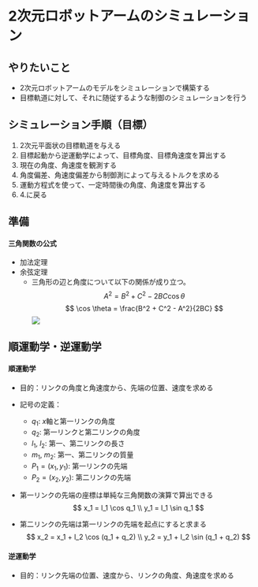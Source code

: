 # 2次元ロボットアームのシミュレーション
## やりたいこと
- 2次元ロボットアームのモデルをシミュレーションで構築する
- 目標軌道に対して、それに随従するような制御のシミュレーションを行う

## シミュレーション手順（目標）
1. 2次元平面状の目標軌道を与える
2. 目標起動から逆運動学によって、目標角度、目標角速度を算出する
3. 現在の角度、角速度を観測する
4. 角度偏差、角速度偏差から制御測によって与えるトルクを求める
5. 運動方程式を使って、一定時間後の角度、角速度を算出する
6. 4.に戻る

## 準備
#### 三角関数の公式
- 加法定理
- 余弦定理
  - 三角形の辺と角度について以下の関係が成り立つ。
$$
    A^2 = B^2 + C^2 - 2BC\cos \theta
$$
$$
    \cos \theta = \frac{B^2 + C^2 - A^2}{2BC}
$$
![](2019-05-02-09-06-59.png)

## 順運動学・逆運動学
#### 順運動学
- 目的：リンクの角度と角速度から、先端の位置、速度を求める
- 記号の定義：
  - $q_1$: $x$軸と第一リンクの角度
  - $q_2$: 第一リンクと第二リンクの角度
  - $l_1$, $l_2$: 第一、第二リンクの長さ
  - $m_1$, $m_2$: 第一、第二リンクの質量
  - $P_1 = (x_1, y_1)$: 第一リンクの先端
  - $P_2 = (x_2, y_2)$: 第二リンクの先端

- 第一リンクの先端の座標は単純な三角関数の演算で算出できる
$$
    x_1 = l_1 \cos q_1 \\
    y_1 = l_1 \sin q_1
$$
- 第二リンクの先端は第一リンクの先端を起点にすると求まる
$$
    x_2 = x_1 + l_2 \cos (q_1 + q_2) \\
    y_2 = y_1 + l_2 \sin (q_1 + q_2)
$$

#### 逆運動学
- 目的：リンク先端の位置、速度から、リンクの角度、角速度を求める

